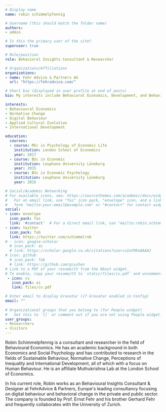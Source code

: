 ```yaml
---
# Display name
name: robin schimmelpfennig

# Username (this should match the folder name)
authors:
- admin

# Is this the primary user of the site?
superuser: true

# Role/position
role: Behavioral Insights Consultant & Researcher

# Organizations/Affiliations
organizations:
- name: Fehr Advice & Partners AG
  url: "https://fehradvice.com/"

# Short bio (displayed in user profile at end of posts)
bio: My interests include Behavioral Economics, Development, and Behavioral AI.

interests:
- Behavioural Economics
- Normative Change
- Digital Behaviour
- Applied Cultural Evolution
- International Development

education:
  courses:
  - course: MSc in Psychology of Economic Life
    institution: London School of Economics
    year: 2017
  - course: BSc in Economic 
    institution: Leuphana University Lüneburg
    year: 2015
  - course: BSc in Economic Psychology 
    institution: Leuphana University Lüneburg
    year: 2015

# Social/Academic Networking
# For available icons, see: https://sourcethemes.com/academic/docs/widgets/#icons
#   For an email link, use "fas" icon pack, "envelope" icon, and a link in the
#   form "mailto:your-email@example.com" or "#contact" for contact widget.
social:
- icon: envelope
  icon_pack: fas
  link: '#contact'  # For a direct email link, use "mailto:robin.schimmelpfennig@fehradvice.com".
- icon: twitter
  icon_pack: fab
  link: https://twitter.com/schimmelrob
# - icon: google-scholar
  # icon_pack: ai
  # link: https://scholar.google.co.uk/citations?user=sIwtMXoAAAAJ
# icon: github
  # icon_pack: fab
  # link: https://github.com/gcushen
# Link to a PDF of your resume/CV from the About widget.
# To enable, copy your resume/CV to `static/files/cv.pdf` and uncomment the lines below.  
 - icon: cv
   icon_pack: ai
   link: files/cv.pdf

# Enter email to display Gravatar (if Gravatar enabled in Config)
email: ""
  
# Organizational groups that you belong to (for People widget)
#   Set this to `[]` or comment out if you are not using People widget.  
user_groups:
- Researchers
- Visitors
---
```


Robin Schimmelpfennig is a consultant and researcher in the field of Behavioural Economics.
He has an academic background in both Economics and Social Psychology and has contributed to research in the fields of Sustainable Behaviour, Normative Change, Perceptions of Inequality and International Development, all of which with a focus on Human Behaviour. He is an affiliate Muthukrishna Lab at the London School of Economics. 

In his current role, Robin works as an Behavioural Insights Consultant & Designer at FehrAdvice & Partners, Europe's leading consultancy focusing on digital behaviour and behavioral change in the private and public sector. The company is founded by Prof. Ernst Fehr and his brother Gerhard Fehr and frequently collaborates with the University of Zurich.


